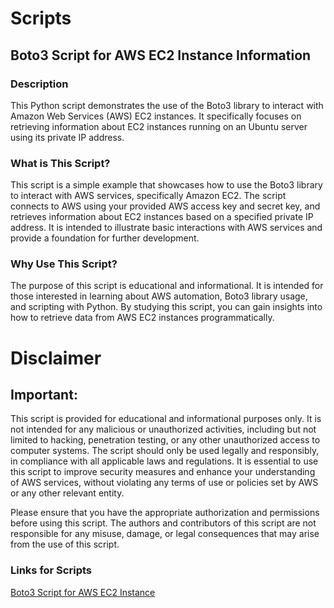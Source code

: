 # Scripts

## Boto3 Script for AWS EC2 Instance Information
### Description
This Python script demonstrates the use of the Boto3 library to interact with Amazon Web Services (AWS) EC2 instances. It specifically focuses on retrieving information about EC2 instances running on an Ubuntu server using its private IP address.

### What is This Script?
This script is a simple example that showcases how to use the Boto3 library to interact with AWS services, specifically Amazon EC2. The script connects to AWS using your provided AWS access key and secret key, and retrieves information about EC2 instances based on a specified private IP address. It is intended to illustrate basic interactions with AWS services and provide a foundation for further development.

### Why Use This Script?
The purpose of this script is educational and informational. It is intended for those interested in learning about AWS automation, Boto3 library usage, and scripting with Python. By studying this script, you can gain insights into how to retrieve data from AWS EC2 instances programmatically.

# Disclaimer
## Important: 
This script is provided for educational and informational purposes only. It is not intended for any malicious or unauthorized activities, including but not limited to hacking, penetration testing, or any other unauthorized access to computer systems. The script should only be used legally and responsibly, in compliance with all applicable laws and regulations. It is essential to use this script to improve security measures and enhance your understanding of AWS services, without violating any terms of use or policies set by AWS or any other relevant entity.

Please ensure that you have the appropriate authorization and permissions before using this script. The authors and contributors of this script are not responsible for any misuse, damage, or legal consequences that may arise from the use of this script.

### Links for Scripts
[Boto3 Script for AWS EC2 Instance](https://github.com/SilverLine-Security/Scripts/blob/main/describeInstance.py)

